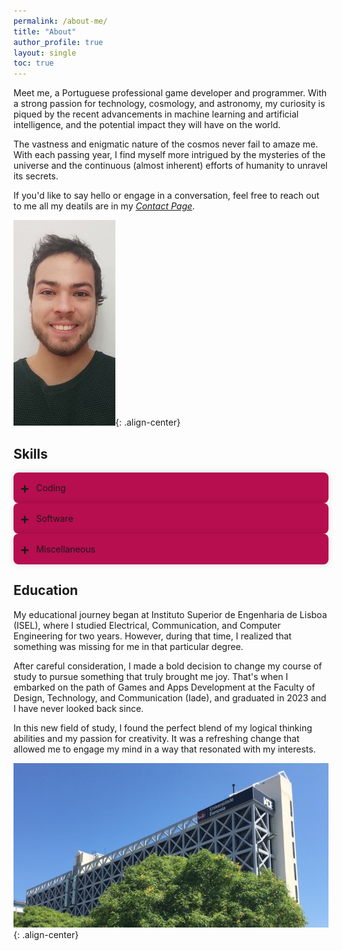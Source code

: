 ```yaml
---
permalink: /about-me/
title: "About"
author_profile: true
layout: single
toc: true
---
```


Meet me, a Portuguese professional game developer and programmer. With a strong passion for technology, cosmology, and astronomy, my curiosity is piqued by the recent advancements in machine learning and artificial intelligence, and the potential impact they will have on the world.

The vastness and enigmatic nature of the cosmos never fail to amaze me. With each passing year, I find myself more intrigued by the mysteries of the universe and the continuous (almost inherent) efforts of humanity to unravel its secrets.

If you'd like to say hello or engage in a conversation, feel free to reach out to me all my deatils are in my *[Contact Page](https://www.vascocorreia.github.io/contact/)*.

![Vasco](/assets/images/FotoPerfil.jpg){: .align-center}  

## <i class="fa fa-solid fa-toolbox fa-beat-fade" style="color: #b60e4e;"></i> Skills

<ul class="accordion">
    <li>
        <input type="checkbox" name="accordion" id="first">
        <label for="first">Coding</label>
        <div class="content">
            <div class="skill-bars">
                <div class="bar">
                    <div class="info">
                        <span>C#</span>
                    </div>
                    <div class="progress-line csharp">
                        <span></span>
                    </div>
                </div>
                <div class="bar">
                    <div class="info">
                        <span>SQL</span>
                    </div>
                    <div class="progress-line mysql">
                        <span></span>
                    </div>
                </div>
                <div class="bar">
                    <div class="info">
                        <span>HTML</span>
                    </div>
                    <div class="progress-line html">
                        <span></span>
                    </div>
                </div>
                <div class="bar">
                    <div class="info">
                        <span>CSS</span>
                    </div>
                    <div class="progress-line css">
                        <span></span>
                    </div>
                </div>
                <div class="bar">
                    <div class="info">
                        <span>C++</span>
                    </div>
                    <div class="progress-line cpp">
                        <span></span>
                    </div>
                </div>
             </div>
        </div>
    </li>
    <li>
        <input type="checkbox" name="accordion" id="second">
        <label for="second">Software</label>
        <div class="content">
            <div class="skill-bars">
                <div class="bar">
                    <div class="info">
                        <span>Unity</span>
                    </div>
                    <div class="progress-line unity">
                        <span></span>
                    </div>
                </div>
                <div class="bar">
                    <div class="info">
                        <span>Unreal Engine 4</span>
                    </div>
                    <div class="progress-line ue4">
                        <span></span>
                    </div>
                </div>
                <div class="bar">
                    <div class="info">
                        <span>Visual Studio</span>
                    </div>
                    <div class="progress-line vs">
                        <span></span>
                    </div>
                </div>
                <div class="bar">
                    <div class="info">
                        <span>Word</span>
                    </div>
                    <div class="progress-line word">
                        <span></span>
                    </div>
                </div>
                <div class="bar">
                    <div class="info">
                        <span>Git</span>
                    </div>
                    <div class="progress-line git">
                        <span></span>
                    </div>
                </div>
                <div class="bar">
                    <div class="info">
                        <span>Powerpoint</span>
                    </div>
                    <div class="progress-line powerpoint">
                        <span></span>
                    </div>
                </div>
                <div class="bar">
                    <div class="info">
                        <span>Excel</span>
                    </div>
                    <div class="progress-line excel">
                        <span></span>
                    </div>
                </div>
                <div class="bar">
                    <div class="info">
                        <span>Photoshop</span>
                    </div>
                    <div class="progress-line photoshop">
                        <span></span>
                    </div>
                </div>
             </div>
        </div>
    </li>
        <li>
        <input type="checkbox" name="accordion" id="third">
        <label for="third">Miscellaneous</label>
        <div class="content">
            <div class="skill-bars">
                <div class="bar">
                    <div class="info">
                        <span>Agile</span>
                    </div>
                    <div class="progress-line agile">
                        <span></span>
                    </div>
                </div>
             </div>
        </div>
    </li>
</ul>

## <i class="fas fa-solid fa-school fa-beat-fade" style="color: #b60e4e;"></i> Education

My educational journey began at Instituto Superior de Engenharia de Lisboa (ISEL), where I studied Electrical, Communication, and Computer Engineering for two years. However, during that time, I realized that something was missing for me in that particular degree.  

After careful consideration, I made a bold decision to change my course of study to pursue something that truly brought me joy. That's when I embarked on the path of Games and Apps Development at the Faculty of Design, Technology, and Communication (Iade), and graduated in 2023 and I have never looked back since.

In this new field of study, I found the perfect blend of my logical thinking abilities and my passion for creativity. It was a refreshing change that allowed me to engage my mind in a way that resonated with my interests.  

![Iade](/assets/images/iade.jpg){: .align-center}


<style>
.accordion
{
    padding-inline-start: 0px;
    width: 100%;
}

.accordion li{
    list-style: none;
    width: 100%;
    overflow: hidden;
    border-radius: 8px;
    box-shadow: 0 0 10px rgba(0,0,0,0.15);
}

.accordion li label:hover{
    background: #ac0e69;
}

.accordion li label{
    display: flex;
    align-items: center;
    padding: 10px;
    margin: 0;
    background: #b60e4e;
    cursor: pointer;
}

label::before{
    content: "+";
    margin-right: 10px;
    font-size: 24px;
    font-weight: 600;
}

input[type="checkbox"]{
    display: none;
}

.accordion .content{
    padding: 0 10px;
    max-height:0;
    overflow: hidden;
    transition: max-height 0.5s, padding 0.5s;
}

.accordion input[type="checkbox"]:checked + label + .content{
    max-height: 800px;
    padding: 10px 10px 20px;
}

.skill-bars{
  padding: 25px 30px;
  box-shadow: 5px 5px 20px rgba(0,0,0,0.2);
  border-radius: 10px;
  border-style: solid;
}
.skill-bars .bar{
  margin: 20px 0;
}
.skill-bars .bar:first-child{
  margin-top: 0px;
}
.skill-bars .bar .info{
  margin-bottom: 5px;
}
.skill-bars .bar .info span{
  font-weight: 500;
  font-size: 17px;
  opacity: 0;
  animation: showText 0.5s 1s linear forwards;
}
@keyframes showText {
  100%{
    opacity: 1;
  }
}
.skill-bars .bar .progress-line{
  height: 10px;
  width: 100%;
  background: #f0f0f0;
  position: relative;
  transform: scaleX(0);
  transform-origin: left;
  border-radius: 10px;
  box-shadow: inset 0 1px 1px rgba(0,0,0,0.05),
              0 1px rgba(255,255,255,0.8);
  animation: animate 1s cubic-bezier(1,0,0.5,1) forwards;
}
@keyframes animate {
  100%{
    transform: scaleX(1);
  }
}
.bar .progress-line span{
  height: 100%;
  position: absolute;
  border-radius: 10px;
  transform: scaleX(0);
  transform-origin: left;
  background: #f21368;
  animation: animate 1s 1s cubic-bezier(1,0,0.5,1) forwards;
}
.bar .progress-line.csharp span{
  width: 80%;
}
.bar .progress-line.css span{
  width: 30%;
}
.bar .progress-line.html span{
  width: 40%;
}
.bar .progress-line.cpp span{
  width: 30%;
}
.bar .progress-line.mysql span{
  width: 50%;
}
.bar .progress-line.unity span{
  width: 80%;
}
.bar .progress-line.ue4 span{
  width: 30%;
}
.bar .progress-line.vs span{
  width: 70%;
}
.bar .progress-line.word span{
  width: 80%;
}
.bar .progress-line.powerpoint span{
  width: 80%;
}
.bar .progress-line.git span{
  width: 70%;
}
.bar .progress-line.excel span{
  width: 40%;
}
.bar .progress-line.photoshop span{
  width: 30%;
}
.bar .progress-line.agile span{
  width: 70%;
}
.progress-line span::before{
  position: absolute;
  content: "";
  top: -10px;
  right: 0;
  height: 0;
  width: 0;
  border: 7px solid transparent;
  border-bottom-width: 0px;
  border-right-width: 0px;
  border-top-color: #000;
  opacity: 0;
  animation: showText2 0.5s 1.5s linear forwards;
}
.progress-line span::after{
  position: absolute;
  top: -28px;
  right: 0;
  font-weight: 500;
  background: #000;
  color: #fff;
  padding: 1px 8px;
  font-size: 12px;
  border-radius: 3px;
  opacity: 0;
  animation: showText2 0.5s 1.5s linear forwards;
}
@keyframes showText2 {
  100%{
    opacity: 1;
  }
}
.progress-line.csharp span::after{
  content: "80%";
}
.progress-line.css span::after{
  content: "30%";
}
.progress-line.html span::after{
  content: "40%";
}
.progress-line.cpp span::after{
  content: "30%";
}
.progress-line.mysql span::after{
  content: "50%";
}
.progress-line.unity span::after{
  content: "80%";
}
.progress-line.ue4 span::after{
  content: "30%";
}
.progress-line.vs span::after{
  content: "70%";
}
.progress-line.word span::after{
  content: "80%";
}
.progress-line.powerpoint span::after{
  content: "80%";
}
.progress-line.git span::after{
  content: "70%";
}
.progress-line.excel span::after{
  content: "40%";
}
.progress-line.photoshop span::after{
  content: "30%";
}
.progress-line.agile span::after{
  content: "70%";
}
</style>


